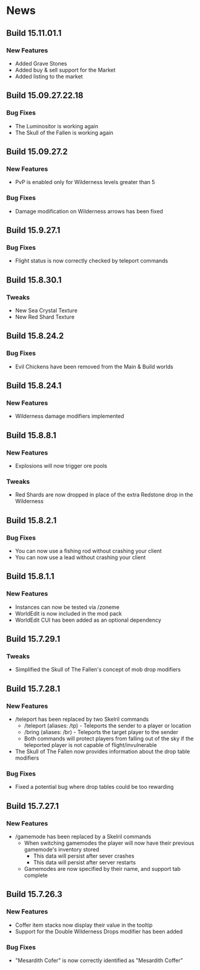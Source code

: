 # News

## Build 15.11.01.1

### New Features
* Added Grave Stones
* Added buy & sell support for the Market
* Added listing to the market

## Build 15.09.27.22.18

### Bug Fixes
* The Luminositor is working again
* The Skull of the Fallen is working again

## Build 15.09.27.2

### New Features
* PvP is enabled only for Wilderness levels greater than 5

### Bug Fixes
* Damage modification on Wilderness arrows has been fixed

## Build 15.9.27.1

### Bug Fixes
* Flight status is now correctly checked by teleport commands

## Build 15.8.30.1

### Tweaks
* New Sea Crystal Texture
* New Red Shard Texture

## Build 15.8.24.2

### Bug Fixes
* Evil Chickens have been removed from the Main & Build worlds

## Build 15.8.24.1

### New Features
* Wilderness damage modifiers implemented

## Build 15.8.8.1

### New Features
* Explosions will now trigger ore pools

### Tweaks
* Red Shards are now dropped in place of the extra Redstone drop in the Wilderness

## Build 15.8.2.1

### Bug Fixes
* You can now use a fishing rod without crashing your client
* You can now use a lead without crashing your client

## Build 15.8.1.1

### New Features
* Instances can now be tested via /zoneme <instance name>
* WorldEdit is now included in the mod pack
* WorldEdit CUI has been added as an optional dependency

## Build 15.7.29.1

### Tweaks
* Simplified the Skull of The Fallen's concept of mob drop modifiers

## Build 15.7.28.1

### New Features
* /teleport has been replaced by two Skelril commands
    * /teleport (aliases: /tp) - Teleports the sender to a player or location
    * /bring (aliases: /br) - Teleports the target player to the sender
    * Both commands will protect players from falling out of the sky if the teleported player is not capable of flight/invulnerable
* The Skull of The Fallen now provides information about the drop table modifiers

### Bug Fixes
* Fixed a potential bug where drop tables could be too rewarding

## Build 15.7.27.1

### New Features
* /gamemode has been replaced by a Skelril commands
    * When switching gamemodes the player will now have their previous gamemode's inventory stored
        * This data will persist after sever crashes
        * This data will persist after server restarts
    * Gamemodes are now specified by their name, and support tab complete

## Build 15.7.26.3

### New Features
* Coffer item stacks now display their value in the tooltip
* Support for the Double Wilderness Drops modifier has been added

### Bug Fixes
* "Mesardith Cofer" is now correctly identified as "Mesardith Coffer"
